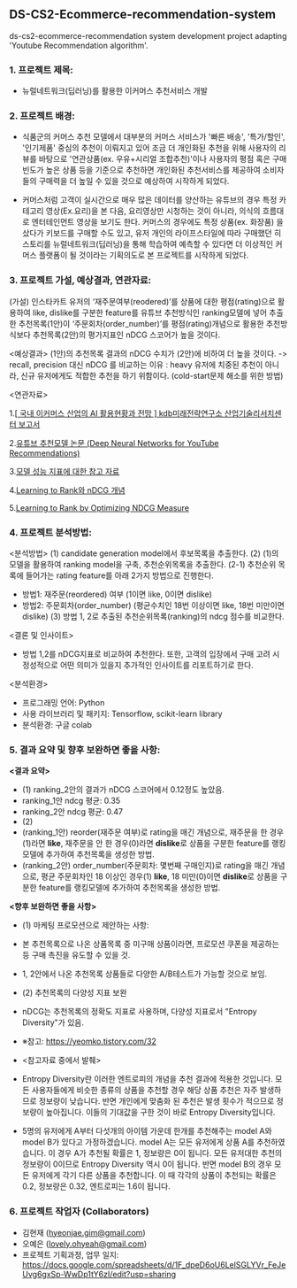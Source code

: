 ## DS-CS2-Ecommerce-recommendation-system
ds-cs2-ecommerce-recommendation system development project adapting 'Youtube Recommendation algorithm'. 

### 1. 프로젝트 제목: 
- 뉴럴네트워크(딥러닝)를 활용한 이커머스 추천서비스 개발

### 2. 프로젝트 배경: 
- 식품군의 커머스 추천 모델에서 대부분의 커머스 서비스가 '빠른 배송', '특가/할인', '인기제품' 중심의 추천이 이뤄지고 있어 조금 더 개인화된 추천을 위해 사용자의 리뷰를 바탕으로 '연관상품(ex. 우유+시리얼 조합추천)'이나 사용자의 평점 혹은 구매빈도가 높은 상품 등을 기준으로 추천하면 개인화된 추천서비스를 제공하여 소비자들의 구매력을 더 높일 수 있을 것으로 예상하여 시작하게 되었다. 

- 커머스처럼 고객이 실시간으로 매우 많은 데이터를 양산하는 유튜브의 경우 특정 카테고리 영상(Ex.요리)을 본 다음, 요리영상만 시청하는 것이 아니라, 의식의 흐름대로 엔터테인먼트 영상을 보기도 한다. 커머스의 경우에도 특정 상품(ex. 화장품) 을 샀다가 키보드를 구매할 수도 있고, 유저 개인의 라이프스타일에 따라 구매했던 히스토리를 뉴럴네트워크(딥러닝)을 통해 학습하여 예측할 수 있다면 더 이상적인 커머스 플랫폼이 될 것이라는 기획의도로 본 프로젝트를 시작하게 되었다. 

### 3. 프로젝트 가설, 예상결과, 연관자료: 
(가설) 인스타카트 유저의 ‘재주문여부(reodered)’를 상품에 대한 평점(rating)으로 활용하여 like, dislike를 구분한 feature를 유튜브 추천방식인 ranking모델에 넣어 추출한 추천목록(1안)이 ‘주문회차(order_number)’를 평점(rating)개념으로 활용한 추천방식보다 추천목록(2안)의 평가지표인 nDCG 스코어가 높을 것이다. 

<예상결과>
(1안)의 추천목록 결과의 nDCG 수치가 (2안)에 비하여 더 높을 것이다. 
 -> recall, precision 대신 nDCG 를 비교하는 이유 : heavy 유저에 치중된 추천이 아니라, 신규 유저에게도 적합한 추천을 하기 위함이다. (cold-start문제 해소를 위한 방법) 

<연관자료>

1.[[ 국내 이커머스 산업의 AI 활용현황과 전망 ] kdb미래전략연구소 산업기술리서치센터 보고서](https://file.mk.co.kr/meet/2020/06/pdf_readtop_2020_626590_1592459706.pdf)

2.[유튜브 추천모델 논문 (Deep Neural Networks for YouTube Recommendations)](https://static.googleusercontent.com/media/research.google.com/ko//pubs/archive/45530.pdf)

3.[모델 성능 지표에 대한 참고 자료](https://medium.com/code-states/%EC%B6%94%EC%B2%9C-%EC%8B%9C%EC%8A%A4%ED%85%9C-%EC%95%8C%EA%B3%A0%EB%A6%AC%EC%A6%98-4e5044960bdd)

4.[Learning to Rank와 nDCG 개념](https://yamalab.tistory.com/119)

5.[Learning to Rank by Optimizing NDCG Measure](https://papers.nips.cc/paper/2009/file/b3967a0e938dc2a6340e258630febd5a-Paper.pdf)


### 4. 프로젝트 분석방법:
<분석방법>
(1) candidate generation model에서 후보목록을 추출한다. 
(2) (1)의 모델을 활용하여 ranking model을 구축, 추천순위목록을 추출한다. 
 (2-1) 추천순위 목록에 들어가는 rating feature를 아래 2가지 방법으로 진행한다. 
   - 방법1: 재주문(reordered) 여부 (1이면 like, 0이면 dislike) 
   - 방법2: 주문회차(order_number) (평균수치인 18번 이상이면 like, 18번 미만이면 dislike) 
(3) 방법 1, 2로 추출된 추천순위목록(ranking)의 ndcg 점수를 비교한다. 

<결론 및 인사이트> 
- 방법 1,2를 nDCG지표로 비교하여 추천한다. 또한, 고객의 입장에서 구매 고려 시 정성적으로 어떤 의미가 있을지 추가적인 인사이트를 리포트하기로 한다. 

<분석환경>
- 프로그래밍 언어: Python
- 사용 라이브러리 및 패키지: Tensorflow, scikit-learn library
- 분석환경: 구글 colab


### 5. 결과 요약 및 향후 보완하면 좋을 사항:

**<결과 요약>**
- (1) ranking_2안의 결과가 nDCG 스코어에서 0.12정도 높았음.
 - ranking_1안 ndcg 평균: 0.35
 - ranking_2안 ndcg 평균: 0.47 
- (2)  
 - (ranking_1안) reorder(재주문 여부)로 rating을 매긴 개념으로, 재주문을 한 경우(1)라면 **like**, 재주문을 안 한 경우(0)라면 **dislike**로 상품을 구분한 feature를 랭킹모델에 추가하여 추천목록을 생성한 방법. 
 - (ranking_2안) order_number(주문회차: 몇번째 구매인지)로 rating을 매긴 개념으로, 평균 주문회차인 18 이상인 경우(1) **like**, 18 미만(0)이면 **dislike**로 상품을 구분한 feature를 랭킹모델에 추가하여 추천목록을 생성한 방법. 

**<향후 보완하면 좋을 사항>**
- (1) 마케팅 프로모션으로 제안하는 사항: 
 - 본 추천목록으로 나온 상품목록 중 미구매 상품이라면, 프로모션 쿠폰을 제공하는 등 구매 촉진을 유도할 수 있을 것. 
 - 1, 2안에서 나온 추천목록 상품들로 다양한 A/B테스트가 가능할 것으로 보임. 

- (2) 추천목록의 다양성 지표 보완
 - nDCG는 추천목록의 정확도 지표로 사용하며, 다양성 지표로서 "Entropy Diversity"가 있음. 
  - ※참고: https://yeomko.tistory.com/32
 - <참고자료 중에서 발췌>
  - Entropy Diversity란 이러한 엔트로피의 개념을 추천 결과에 적용한 것입니다. 모든 사용자들에게 비슷한 종류의 상품을 추천할 경우 해당 상품 추천은 자주 발생하므로 정보량이 낮습니다. 반면 개인에게 맞춤화 된 추천은 발생 횟수가 적으므로 정보량이 높아집니다. 이들의 기대값을 구한 것이 바로 Entropy Diversity입니다.
  - 5명의 유저에게 A부터 다섯개의 아이템 가운데 한개를 추천해주는 model A와 model B가 있다고 가정하겠습니다.  model A는 모든 유저에게 상품 A를 추천하였습니다. 이 경우 A가 추천될 확률은 1, 정보량은 0이 됩니다. 모든 유저대한 추천의 정보량이 0이므로 Entropy Diversity 역시 0이 됩니다. 반면 model B의 경우 모든 유저에게 각기 다른 상품을 추천합니다. 이 때 각각의 상품이 추천되는 확률은 0.2, 정보량은 0.32, 엔트로피는 1.6이 됩니다.

### 6. 프로젝트 작업자 (Collaborators)
 - 김현재 (hyeonjae.gim@gmail.com)
 - 오예은 (lovely.ohyeah@gmail.com)
 - 프로젝트 기획과정, 업무 일지: https://docs.google.com/spreadsheets/d/1F_dpeD6oU6LelSGLYVr_FeJeUvg6gxSp-WwDp1tY6zI/edit?usp=sharing
 
